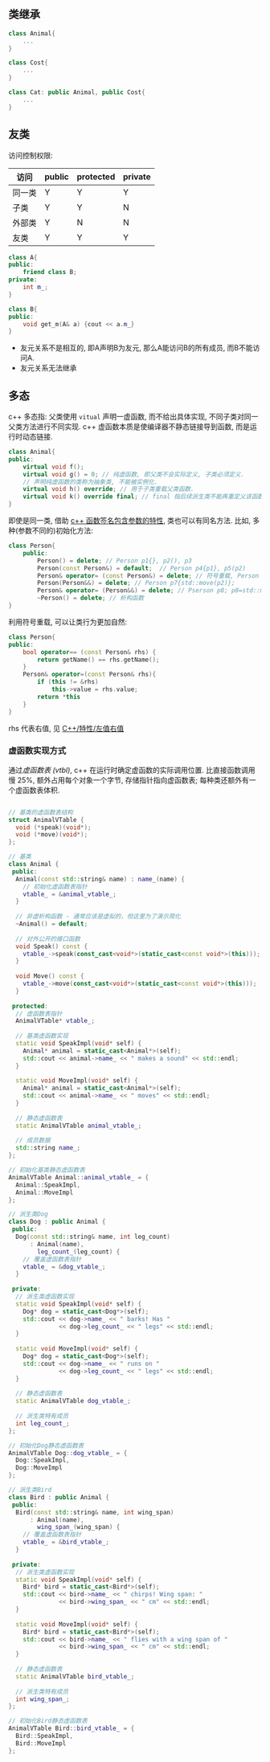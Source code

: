 
## 类继承

```cpp
class Animal{
	...
}

class Cost{
	...
}

class Cat: public Animal, public Cost{
	...
}
```

## 友类

访问控制权限:

| 访问   | public | protected | private |
| ------ | ------ | --------- | ------- |
| 同一类 | Y      | Y         | Y       |
| 子类   | Y      | Y         | N       |
| 外部类 | Y      | N         | N       |
| 友类   | Y      | Y         | Y        |

```cpp
class A{
public:
	friend class B;
private:
	int m_;
}

class B{
public:
	void get_m(A& a) {cout << a.m_}
}
```
- 友元关系不是相互的, 即A声明B为友元, 那么A能访问B的所有成员, 而B不能访问A.
- 友元关系无法继承

## 多态

c++ 多态指: 父类使用 `vitual` 声明一虚函数, 而不给出具体实现, 不同子类对同一父类方法进行不同实现. c++ 虚函数本质是使编译器不静态链接导到函数, 而是运行时动态链接.

```cpp
class Animal{
public:
	virtual void f();
	virtual void g() = 0; // 纯虚函数, 即父类不会实际定义, 子类必须定义.
	// 声明纯虚函数的类称为抽象类, 不能被实例化.
	virtual void h() override; // 用于子类重载父类函数.
	virtual void k() override final; // final 指后续派生类不能再重定义该函数.
}
```

即使是同一类, 借助 [c++ 函数签名包含参数的特性](../../../../Compiler/Linking/符号.md), 类也可以有同名方法. 比如, 多种(参数不同的)初始化方法:

```cpp
class Person{
	public:
		Person() = delete; // Person p1{}, p2(), p3
		Person(const Person&) = default;  // Person p4{p1}, p5(p2)
		Person& operator= (const Person&) = delete; // 符号重载, Person p6; p6=p1
		Person(Person&&) = delete; // Person p7{std::move(p2)};
		Person& operator= (Person&&) = delete; // Pserson p8; p8=std::move(p3)
		~Person() = delete; // 析构函数
}
```

利用符号重载, 可以让类行为更加自然:
```cpp
class Person{
public:
	bool operator== (const Person& rhs) {
		return getName() == rhs.getName();
	}
	Person& operator=(const Person& rhs){
		if (this != &rhs) 
			this->value = rhs.value;
		return *this
	}
}
```

rhs 代表右值, 见 [C++/特性/左值右值](../内存管理/拷贝和移动语义.md)

### 虚函数实现方式

通过*虚函数表 (vtbl)*, c++ 在运行时确定虚函数的实际调用位置. 比直接函数调用慢 25%, 额外占用每个对象一个字节, 存储指针指向虚函数表; 每种类还额外有一个虚函数表体积.

```cpp

// 基类的虚函数表结构
struct AnimalVTable {
  void (*speak)(void*);
  void (*move)(void*);
};

// 基类
class Animal {
 public:
  Animal(const std::string& name) : name_(name) {
    // 初始化虚函数表指针
    vtable_ = &animal_vtable_;
  }
  
  // 非虚析构函数 - 通常应该是虚拟的，但这里为了演示简化
  ~Animal() = default;
  
  // 对外公开的接口函数
  void Speak() const {
    vtable_->speak(const_cast<void*>(static_cast<const void*>(this)));
  }
  
  void Move() const {
    vtable_->move(const_cast<void*>(static_cast<const void*>(this)));
  }
  
 protected:
  // 虚函数表指针
  AnimalVTable* vtable_;
  
  // 基类虚函数实现
  static void SpeakImpl(void* self) {
    Animal* animal = static_cast<Animal*>(self);
    std::cout << animal->name_ << " makes a sound" << std::endl;
  }
  
  static void MoveImpl(void* self) {
    Animal* animal = static_cast<Animal*>(self);
    std::cout << animal->name_ << " moves" << std::endl;
  }
  
  // 静态虚函数表
  static AnimalVTable animal_vtable_;
  
  // 成员数据
  std::string name_;
};

// 初始化基类静态虚函数表
AnimalVTable Animal::animal_vtable_ = {
  Animal::SpeakImpl,
  Animal::MoveImpl
};

// 派生类Dog
class Dog : public Animal {
 public:
  Dog(const std::string& name, int leg_count) 
      : Animal(name), 
        leg_count_(leg_count) {
    // 覆盖虚函数表指针
    vtable_ = &dog_vtable_;
  }
  
 private:
  // 派生类虚函数实现
  static void SpeakImpl(void* self) {
    Dog* dog = static_cast<Dog*>(self);
    std::cout << dog->name_ << " barks! Has " 
              << dog->leg_count_ << " legs" << std::endl;
  }
  
  static void MoveImpl(void* self) {
    Dog* dog = static_cast<Dog*>(self);
    std::cout << dog->name_ << " runs on " 
              << dog->leg_count_ << " legs" << std::endl;
  }
  
  // 静态虚函数表
  static AnimalVTable dog_vtable_;
  
  // 派生类特有成员
  int leg_count_;
};

// 初始化Dog静态虚函数表
AnimalVTable Dog::dog_vtable_ = {
  Dog::SpeakImpl,
  Dog::MoveImpl
};

// 派生类Bird
class Bird : public Animal {
 public:
  Bird(const std::string& name, int wing_span) 
      : Animal(name), 
        wing_span_(wing_span) {
    // 覆盖虚函数表指针
    vtable_ = &bird_vtable_;
  }
  
 private:
  // 派生类虚函数实现
  static void SpeakImpl(void* self) {
    Bird* bird = static_cast<Bird*>(self);
    std::cout << bird->name_ << " chirps! Wing span: " 
              << bird->wing_span_ << " cm" << std::endl;
  }
  
  static void MoveImpl(void* self) {
    Bird* bird = static_cast<Bird*>(self);
    std::cout << bird->name_ << " flies with a wing span of " 
              << bird->wing_span_ << " cm" << std::endl;
  }
  
  // 静态虚函数表
  static AnimalVTable bird_vtable_;
  
  // 派生类特有成员
  int wing_span_;
};

// 初始化Bird静态虚函数表
AnimalVTable Bird::bird_vtable_ = {
  Bird::SpeakImpl,
  Bird::MoveImpl
};
```